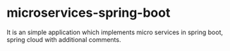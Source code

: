# microservices-spring-boot
It is an simple application which implements micro services in spring boot, spring cloud  with additional comments.
